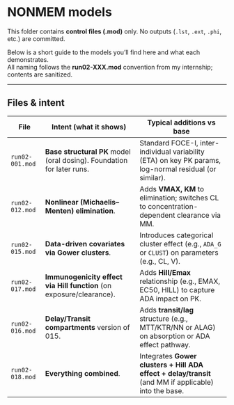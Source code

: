 # NONMEM models

This folder contains **control files (.mod)** only. No outputs (`.lst`, `.ext`, `.phi`, etc.) are committed.

Below is a short guide to the models you’ll find here and what each demonstrates.  
All naming follows the **run02-XXX.mod** convention from my internship; contents are sanitized.

---

## Files & intent

| File | Intent (what it shows) | Typical additions vs base |
|------|------------------------|---------------------------|
| `run02-001.mod` | **Base structural PK** model (oral dosing). Foundation for later runs. | Standard FOCE-I, inter-individual variability (ETA) on key PK params, log-normal residual (or similar). |
| `run02-012.mod` | **Nonlinear (Michaelis–Menten) elimination**. | Adds **VMAX, KM** to elimination; switches CL to concentration-dependent clearance via MM. |
| `run02-015.mod` | **Data-driven covariates via Gower clusters**. | Introduces categorical cluster effect (e.g., `ADA_G` or `CLUST`) on parameters (e.g., CL, V). |
| `run02-017.mod` | **Immunogenicity effect via Hill function** (on exposure/clearance). | Adds **Hill/Emax** relationship (e.g., EMAX, EC50, HILL) to capture ADA impact on PK. |
| `run02-016.mod` | **Delay/Transit compartments** version of 015. | Adds **transit/lag** structure (e.g., MTT/KTR/NN or ALAG) on absorption or ADA effect pathway. |
| `run02-018.mod` | **Everything combined**. | Integrates **Gower clusters + Hill ADA effect + delay/transit** (and MM if applicable) into the base. |

